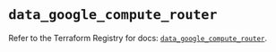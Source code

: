 # `data_google_compute_router`

Refer to the Terraform Registry for docs: [`data_google_compute_router`](https://registry.terraform.io/providers/hashicorp/google/6.30.0/docs/data-sources/compute_router).
